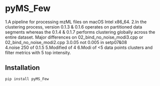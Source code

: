 # pyMS_Few

1.A pipeline for processing mzML files on macOS Intel x86_64.
2.In the clustering process, version 0.1.3 & 0.1.6  operates on partitioned data segments
whereas the 0.1.4 & 0.1.7 performs clustering globally across the entire dataset.
Major differences on 02_bind_no_noise_modi3.cpp or 02_bind_no_noise_modi2.cpp
3.0.05 not 0.005 in setp07&08  
4.noise 250 of 0.1.5
5.Modified of 4
6.Modi of <5 data points clusters and filter metrics with 5 top intensity.

## Installation

```bash
pip install pyMS_Few